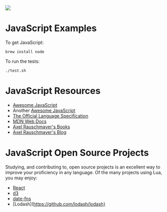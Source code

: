 <img src="https://raw.githubusercontent.com/rtoal/ple/main/docs/resources/js-logo-64.png">

# JavaScript Examples

To get JavaScript:

```
brew install node
```

To run the tests:

```
./test.sh
```

# JavaScript Resources

- [Awesome JavaScript](https://github.com/sorrycc/awesome-javascript)
- Another [Awesome JavaScript](https://js.libhunt.com/)
- [The Official Language Specification](https://www.ecma-international.org/publications-and-standards/standards/ecma-262/)
- [MDN Web Docs](https://developer.mozilla.org/en-US/docs/Web)
- [Axel Rauschmayer's Books](https://exploringjs.com/)
- [Axel Rauschmayer's Blog](http://www.2ality.com/)

# JavaScript Open Source Projects

Studying, and contributing to, open source projects is an excellent way to improve your proficiency in any language. Of the many projects using Lua, you may enjoy:

- [React](https://github.com/facebook/react)
- [d3](https://github.com/mbostock/d3)
- [date-fns](https://github.com/date-fns/date-fns)
- [Lodash](https://github.com/lodash/lodash}
